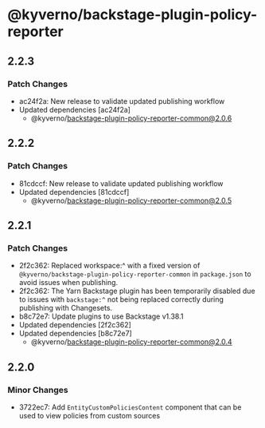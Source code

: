 # @kyverno/backstage-plugin-policy-reporter

## 2.2.3

### Patch Changes

- ac24f2a: New release to validate updated publishing workflow
- Updated dependencies [ac24f2a]
  - @kyverno/backstage-plugin-policy-reporter-common@2.0.6

## 2.2.2

### Patch Changes

- 81cdccf: New release to validate updated publishing workflow
- Updated dependencies [81cdccf]
  - @kyverno/backstage-plugin-policy-reporter-common@2.0.5

## 2.2.1

### Patch Changes

- 2f2c362: Replaced workspace:^ with a fixed version of `@kyverno/backstage-plugin-policy-reporter-common` in `package.json` to avoid issues when publishing.
- 2f2c362: The Yarn Backstage plugin has been temporarily disabled due to issues with `backstage:^` not being replaced correctly during publishing with Changesets.
- b8c72e7: Update plugins to use Backstage v1.38.1
- Updated dependencies [2f2c362]
- Updated dependencies [b8c72e7]
  - @kyverno/backstage-plugin-policy-reporter-common@2.0.4

## 2.2.0

### Minor Changes

- 3722ec7: Add `EntityCustomPoliciesContent` component that can be used to view policies from custom sources

